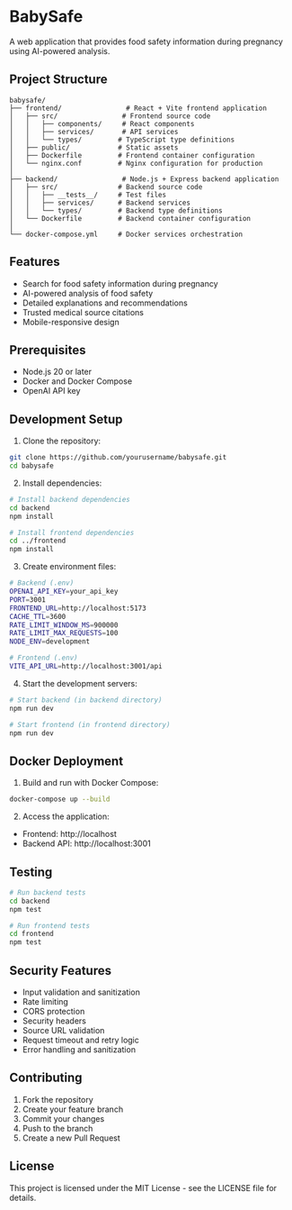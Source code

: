 # BabySafe

A web application that provides food safety information during pregnancy using AI-powered analysis.

## Project Structure

```
babysafe/
├── frontend/                # React + Vite frontend application
│   ├── src/                # Frontend source code
│   │   ├── components/     # React components
│   │   ├── services/       # API services
│   │   └── types/         # TypeScript type definitions
│   ├── public/            # Static assets
│   ├── Dockerfile         # Frontend container configuration
│   └── nginx.conf         # Nginx configuration for production
│
├── backend/                # Node.js + Express backend application
│   ├── src/               # Backend source code
│   │   ├── __tests__/     # Test files
│   │   ├── services/      # Backend services
│   │   └── types/         # Backend type definitions
│   └── Dockerfile         # Backend container configuration
│
└── docker-compose.yml     # Docker services orchestration
```

## Features

- Search for food safety information during pregnancy
- AI-powered analysis of food safety
- Detailed explanations and recommendations
- Trusted medical source citations
- Mobile-responsive design

## Prerequisites

- Node.js 20 or later
- Docker and Docker Compose
- OpenAI API key

## Development Setup

1. Clone the repository:
```bash
git clone https://github.com/yourusername/babysafe.git
cd babysafe
```

2. Install dependencies:
```bash
# Install backend dependencies
cd backend
npm install

# Install frontend dependencies
cd ../frontend
npm install
```

3. Create environment files:
```bash
# Backend (.env)
OPENAI_API_KEY=your_api_key
PORT=3001
FRONTEND_URL=http://localhost:5173
CACHE_TTL=3600
RATE_LIMIT_WINDOW_MS=900000
RATE_LIMIT_MAX_REQUESTS=100
NODE_ENV=development

# Frontend (.env)
VITE_API_URL=http://localhost:3001/api
```

4. Start the development servers:
```bash
# Start backend (in backend directory)
npm run dev

# Start frontend (in frontend directory)
npm run dev
```

## Docker Deployment

1. Build and run with Docker Compose:
```bash
docker-compose up --build
```

2. Access the application:
- Frontend: http://localhost
- Backend API: http://localhost:3001

## Testing

```bash
# Run backend tests
cd backend
npm test

# Run frontend tests
cd frontend
npm test
```

## Security Features

- Input validation and sanitization
- Rate limiting
- CORS protection
- Security headers
- Source URL validation
- Request timeout and retry logic
- Error handling and sanitization

## Contributing

1. Fork the repository
2. Create your feature branch
3. Commit your changes
4. Push to the branch
5. Create a new Pull Request

## License

This project is licensed under the MIT License - see the LICENSE file for details.
